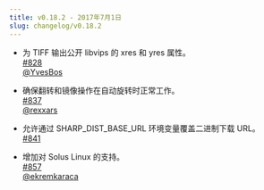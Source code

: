 ```yaml
---
title: v0.18.2 - 2017年7月1日
slug: changelog/v0.18.2
---
```


* 为 TIFF 输出公开 libvips 的 xres 和 yres 属性。  
  [#828](https://github.com/lovell/sharp/pull/828)  
  [@YvesBos](https://github.com/YvesBos)

* 确保翻转和镜像操作在自动旋转时正常工作。  
  [#837](https://github.com/lovell/sharp/issues/837)  
  [@rexxars](https://github.com/rexxars)

* 允许通过 SHARP_DIST_BASE_URL 环境变量覆盖二进制下载 URL。  
  [#841](https://github.com/lovell/sharp/issues/841)

* 增加对 Solus Linux 的支持。  
  [#857](https://github.com/lovell/sharp/pull/857)  
  [@ekremkaraca](https://github.com/ekremkaraca)